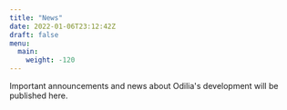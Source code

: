 ```yaml
---
title: "News"
date: 2022-01-06T23:12:42Z
draft: false
menu:
  main:
    weight: -120
---
```


Important announcements and news about Odilia's development will be published here.
